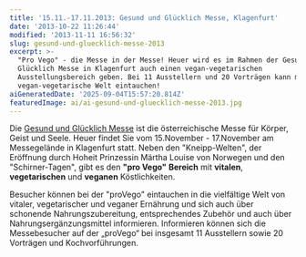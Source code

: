 ```yaml
---
title: '15.11.-17.11.2013: Gesund und Glücklich Messe, Klagenfurt'
date: '2013-10-22 11:26:44'
modified: '2013-11-11 16:56:32'
slug: gesund-und-gluecklich-messe-2013
excerpt: >-
  "Pro Vego" - die Messe in der Messe! Heuer wird es im Rahmen der Gesund &
  Glücklich Messe in Klagenfurt auch einen vegan-vegetarischen
  Ausstellungsbereich geben. Bei 11 Ausstellern und 20 Vorträgen kann man in die
  vegan-vegetarische Welt eintauchen!
aiGeneratedDate: '2025-09-04T15:57:20.814Z'
featuredImage: ai/ai-gesund-und-gluecklich-messe-2013.jpg
---
```


Die [Gesund und Glücklich Messe](http://gesund-und-gluecklich.at/) ist die österreichische Messe für Körper, Geist und Seele. Heuer findet Sie vom 15.November - 17.November am Messegelände in Klagenfurt statt. Neben den "Kneipp-Welten", der Eröffnung durch Hoheit Prinzessin Märtha Louise von Norwegen und den "Schirner-Tagen", gibt es den **"pro Vego"** **Bereich** mit **vitalen**, **vegetarischen** und **veganen** Köstlichkeiten.

Besucher können bei der "proVego" eintauchen in die vielfältige Welt von vitaler, vegetarischer und veganer Ernährung und sich auch über schonende Nahrungszubereitung, entsprechendes Zubehör und auch über Nahrungsergänzungsmittel informieren. Informieren können sich die Messebesucher auf der „proVego“ bei insgesamt 11 Ausstellern sowie 20 Vorträgen und Kochvorführungen.
